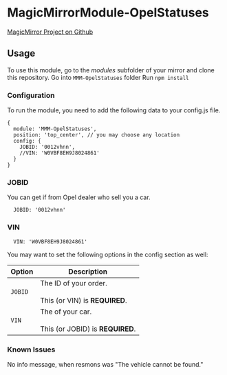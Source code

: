 # MagicMirrorModule-OpelStatuses

[MagicMirror Project on Github](https://github.com/MichMich/MagicMirror)

## Usage 

To use this module, go to the *modules* subfolder of your mirror and clone this repository.
Go into `MMM-OpelStatuses` folder
Run `npm install`

### Configuration

To run the module, you need to add the following data to your config.js file.

```
{
  module: 'MMM-OpelStatuses',
  position: 'top_center', // you may choose any location
  config: {
    JOBID: '0012vhnn',
    //VIN: 'W0VBF8EH9J8024861'
  }
}
```
### JOBID
You can get if from Opel dealer who sell you a car.
```
  JOBID: '0012vhnn'
```

### VIN
```
  VIN: 'W0VBF8EH9J8024861'
```

You may want to set the following options in the config section as well:

| Option |  Description | 
|---|---|
| `JOBID` | The ID of your order.<br><br>This (or VIN) is **REQUIRED**. | 
| `VIN` | The of your car.<br><br>This (or JOBID) is **REQUIRED**. | 

### Known Issues
No info message, when resmons was "The vehicle cannot be found."

